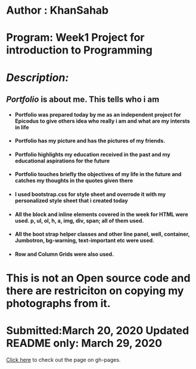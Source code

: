 # Author : KhanSahab
# Program: Week1 Project for introduction to Programming
# _Description:_
## _Portfolio_ is about me. This tells who i am
* #### Portfolio was prepared today by me as an independent project for Epicodus to give others idea who really i am and what are my intersts in life
* #### Portfolio has my picture and has the pictures of my friends. 
* #### Portfolio highlights my education received in the past and my educational aspirations for the future
* #### Portfolio touches briefly the objectives of my life in the future and catches my thoughts in the quotes given there
* #### I used bootstrap.css for style sheet and overrode it with my personalized style sheet that i created today
* #### All the block and inline elements covered in the week for HTML were used. p, ul, ol, h, a, img, div, span; all of them used.
* #### All the boot strap helper classes and other line panel, well, container, Jumbotron, bg-warning, text-important etc were used.
* #### Row and Column Grids were also used.
# This is not an Open source code and there are restriciton on copying my photographs from it.
# Submitted:March 20, 2020  Updated README only: March 29, 2020
[Click here](https://nkhakwan.github.io/Portfolio/) to check out the page on gh-pages.